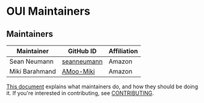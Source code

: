 # OUI Maintainers

## Maintainers
| Maintainer | GitHub ID | Affiliation |
| --------------- | --------- | ----------- |
| Sean Neumann | [seanneumann](https://github.com/seanneumann) | Amazon | 
| Miki Barahmand | [AMoo-Miki](https://github.com/AMoo-Miki) | Amazon |

[This document](https://github.com/opensearch-project/.github/blob/main/MAINTAINERS.md) explains what maintainers do, and how they should be doing it. If you're interested in contributing, see [CONTRIBUTING](CONTRIBUTING.md).
